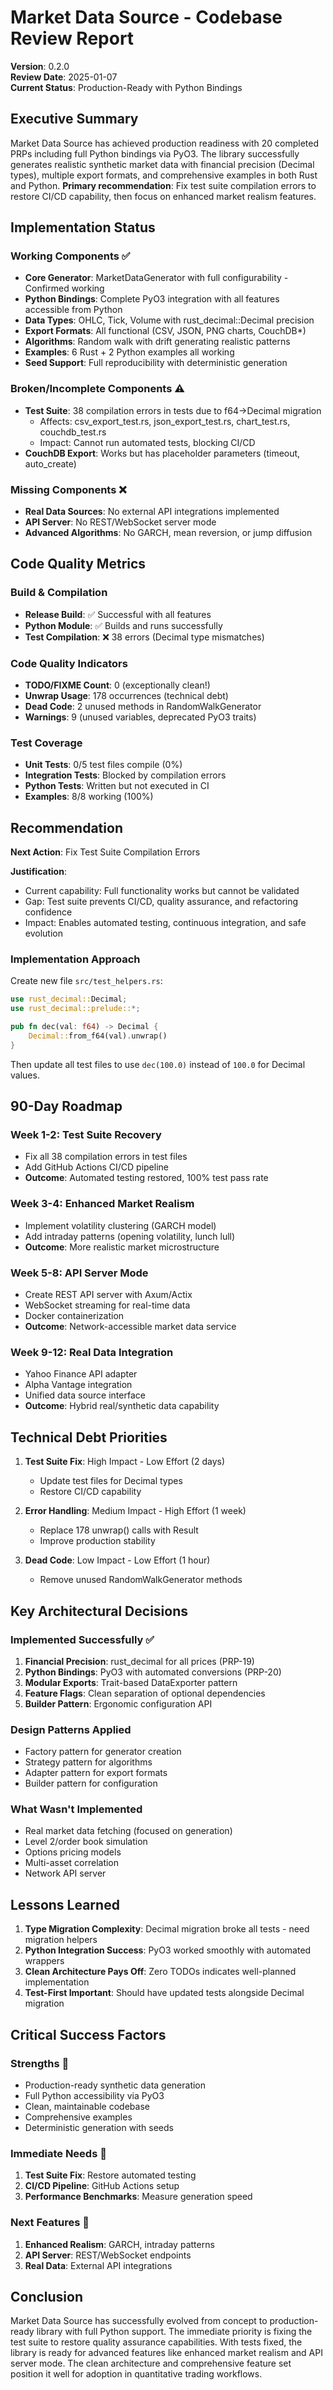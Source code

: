 # Market Data Source - Codebase Review Report
**Version**: 0.2.0  
**Review Date**: 2025-01-07  
**Current Status**: Production-Ready with Python Bindings

## Executive Summary

Market Data Source has achieved production readiness with 20 completed PRPs including full Python bindings via PyO3. The library successfully generates realistic synthetic market data with financial precision (Decimal types), multiple export formats, and comprehensive examples in both Rust and Python. **Primary recommendation**: Fix test suite compilation errors to restore CI/CD capability, then focus on enhanced market realism features.

## Implementation Status

### Working Components ✅
- **Core Generator**: MarketDataGenerator with full configurability - Confirmed working
- **Python Bindings**: Complete PyO3 integration with all features accessible from Python
- **Data Types**: OHLC, Tick, Volume with rust_decimal::Decimal precision
- **Export Formats**: All functional (CSV, JSON, PNG charts, CouchDB*)
- **Algorithms**: Random walk with drift generating realistic patterns
- **Examples**: 6 Rust + 2 Python examples all working
- **Seed Support**: Full reproducibility with deterministic generation

### Broken/Incomplete Components ⚠️
- **Test Suite**: 38 compilation errors in tests due to f64→Decimal migration
  - Affects: csv_export_test.rs, json_export_test.rs, chart_test.rs, couchdb_test.rs
  - Impact: Cannot run automated tests, blocking CI/CD
- **CouchDB Export**: Works but has placeholder parameters (timeout, auto_create)

### Missing Components ❌
- **Real Data Sources**: No external API integrations implemented
- **API Server**: No REST/WebSocket server mode
- **Advanced Algorithms**: No GARCH, mean reversion, or jump diffusion

## Code Quality Metrics

### Build & Compilation
- **Release Build**: ✅ Successful with all features
- **Python Module**: ✅ Builds and runs successfully
- **Test Compilation**: ❌ 38 errors (Decimal type mismatches)

### Code Quality Indicators
- **TODO/FIXME Count**: 0 (exceptionally clean!)
- **Unwrap Usage**: 178 occurrences (technical debt)
- **Dead Code**: 2 unused methods in RandomWalkGenerator
- **Warnings**: 9 (unused variables, deprecated PyO3 traits)

### Test Coverage
- **Unit Tests**: 0/5 test files compile (0%)
- **Integration Tests**: Blocked by compilation errors
- **Python Tests**: Written but not executed in CI
- **Examples**: 8/8 working (100%)

## Recommendation

**Next Action**: Fix Test Suite Compilation Errors

**Justification**:
- Current capability: Full functionality works but cannot be validated
- Gap: Test suite prevents CI/CD, quality assurance, and refactoring confidence
- Impact: Enables automated testing, continuous integration, and safe evolution

### Implementation Approach

Create new file `src/test_helpers.rs`:
```rust
use rust_decimal::Decimal;
use rust_decimal::prelude::*;

pub fn dec(val: f64) -> Decimal {
    Decimal::from_f64(val).unwrap()
}
```

Then update all test files to use `dec(100.0)` instead of `100.0` for Decimal values.

## 90-Day Roadmap

### Week 1-2: Test Suite Recovery
- Fix all 38 compilation errors in test files
- Add GitHub Actions CI/CD pipeline
- **Outcome**: Automated testing restored, 100% test pass rate

### Week 3-4: Enhanced Market Realism
- Implement volatility clustering (GARCH model)
- Add intraday patterns (opening volatility, lunch lull)
- **Outcome**: More realistic market microstructure

### Week 5-8: API Server Mode
- Create REST API server with Axum/Actix
- WebSocket streaming for real-time data
- Docker containerization
- **Outcome**: Network-accessible market data service

### Week 9-12: Real Data Integration
- Yahoo Finance API adapter
- Alpha Vantage integration
- Unified data source interface
- **Outcome**: Hybrid real/synthetic data capability

## Technical Debt Priorities

1. **Test Suite Fix**: High Impact - Low Effort (2 days)
   - Update test files for Decimal types
   - Restore CI/CD capability

2. **Error Handling**: Medium Impact - High Effort (1 week)
   - Replace 178 unwrap() calls with Result
   - Improve production stability

3. **Dead Code**: Low Impact - Low Effort (1 hour)
   - Remove unused RandomWalkGenerator methods

## Key Architectural Decisions

### Implemented Successfully ✅
1. **Financial Precision**: rust_decimal for all prices (PRP-19)
2. **Python Bindings**: PyO3 with automated conversions (PRP-20)
3. **Modular Exports**: Trait-based DataExporter pattern
4. **Feature Flags**: Clean separation of optional dependencies
5. **Builder Pattern**: Ergonomic configuration API

### Design Patterns Applied
- Factory pattern for generator creation
- Strategy pattern for algorithms
- Adapter pattern for export formats
- Builder pattern for configuration

### What Wasn't Implemented
- Real market data fetching (focused on generation)
- Level 2/order book simulation
- Options pricing models
- Multi-asset correlation
- Network API server

## Lessons Learned

1. **Type Migration Complexity**: Decimal migration broke all tests - need migration helpers
2. **Python Integration Success**: PyO3 worked smoothly with automated wrappers
3. **Clean Architecture Pays Off**: Zero TODOs indicates well-planned implementation
4. **Test-First Important**: Should have updated tests alongside Decimal migration

## Critical Success Factors

### Strengths 💪
- Production-ready synthetic data generation
- Full Python accessibility via PyO3
- Clean, maintainable codebase
- Comprehensive examples
- Deterministic generation with seeds

### Immediate Needs 🚨
1. **Test Suite Fix**: Restore automated testing
2. **CI/CD Pipeline**: GitHub Actions setup
3. **Performance Benchmarks**: Measure generation speed

### Next Features 🚀
1. **Enhanced Realism**: GARCH, intraday patterns
2. **API Server**: REST/WebSocket endpoints
3. **Real Data**: External API integrations

## Conclusion

Market Data Source has successfully evolved from concept to production-ready library with full Python support. The immediate priority is fixing the test suite to restore quality assurance capabilities. With tests fixed, the library is ready for advanced features like enhanced market realism and API server mode. The clean architecture and comprehensive feature set position it well for adoption in quantitative trading workflows.